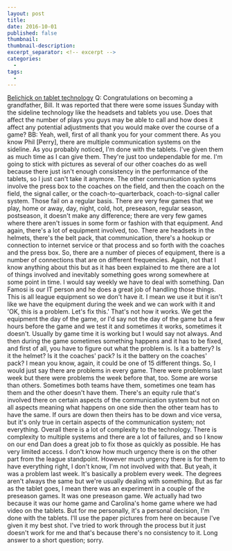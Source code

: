 ```yaml
---
layout: post
title:
date: 2016-10-01
published: false
thumbnail:
thumbnail-description:
excerpt_separator: <!-- excerpt -->
categories:
  -
tags:
  -
---
```

[Belichick on tablet technology](http://www.patriots.com/news/2016/10/18/bill-belichick-conference-call-transcript-1018)
Q: Congratulations on becoming a grandfather, Bill. It was reported that there were some issues Sunday with the sideline technology like the headsets and tablets you use. Does that affect the number of plays you guys may be able to call and how does it affect any potential adjustments that you would make over the course of a game?
BB: Yeah, well, first of all thank you for your comment there. As you know Phil [Perry], there are multiple communication systems on the sideline. As you probably noticed, I'm done with the tablets. I've given them as much time as I can give them. They're just too undependable for me. I'm going to stick with pictures as several of our other coaches do as well because there just isn't enough consistency in the performance of the tablets, so I just can't take it anymore. The other communication systems involve the press box to the coaches on the field, and then the coach on the field, the signal caller, or the coach-to-quarterback, coach-to-signal caller system. Those fail on a regular basis. There are very few games that we play, home or away, day, night, cold, hot, preseason, regular season, postseason, it doesn't make any difference; there are very few games where there aren't issues in some form or fashion with that equipment. And again, there's a lot of equipment involved, too. There are headsets in the helmets, there's the belt pack, that communication, there's a hookup or connection to internet service or that process and so forth with the coaches and the press box. So, there are a number of pieces of equipment, there is a number of connections that are on different frequencies. Again, not that I know anything about this but as it has been explained to me there are a lot of things involved and inevitably something goes wrong somewhere at some point in time. I would say weekly we have to deal with something. Dan Famosi is our IT person and he does a great job of handling those things. This is all league equipment so we don't have it. I mean we use it but it isn't like we have the equipment during the week and we can work with it and 'OK, this is a problem. Let's fix this.' That's not how it works. We get the equipment the day of the game, or I'd say not the day of the game but a few hours before the game and we test it and sometimes it works, sometimes it doesn't. Usually by game time it is working but I would say not always. And then during the game sometimes something happens and it has to be fixed, and first of all, you have to figure out what the problem is. Is it a battery? Is it the helmet? Is it the coaches' pack? Is it the battery on the coaches' pack? I mean you know, again, it could be one of 15 different things. So, I would just say there are problems in every game. There were problems last week but there were problems the week before that, too. Some are worse than others. Sometimes both teams have them, sometimes one team has them and the other doesn't have them. There's an equity rule that's involved there on certain aspects of the communication system but not on all aspects meaning what happens on one side then the other team has to have the same. If ours are down then theirs has to be down and vice versa, but it's only true in certain aspects of the communication system; not everything. Overall there is a lot of complexity to the technology. There is complexity to multiple systems and there are a lot of failures, and so I know on our end Dan does a great job to fix those as quickly as possible. He has very limited access. I don't know how much urgency there is on the other part from the league standpoint. However much urgency there is for them to have everything right, I don't know, I'm not involved with that. But yeah, it was a problem last week. It's basically a problem every week. The degrees aren't always the same but we're usually dealing with something. But as far as the tablet goes, I mean there was an experiment in a couple of the preseason games. It was one preseason game. We actually had two because it was our home game and Carolina's home game where we had video on the tablets. But for me personally, it's a personal decision, I'm done with the tablets. I'll use the paper pictures from here on because I've given it my best shot. I've tried to work through the process but it just doesn't work for me and that's because there's no consistency to it. Long answer to a short question; sorry.
